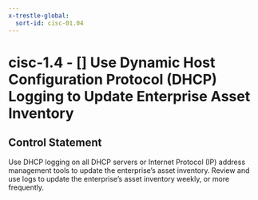 ```yaml
---
x-trestle-global:
  sort-id: cisc-01.04
---
```


# cisc-1.4 - \[\] Use Dynamic Host Configuration Protocol (DHCP) Logging to Update Enterprise Asset Inventory

## Control Statement

Use DHCP logging on all DHCP servers or Internet Protocol (IP) address management tools to update the enterprise’s asset inventory. Review and use logs to update the enterprise’s asset inventory weekly, or more frequently.

